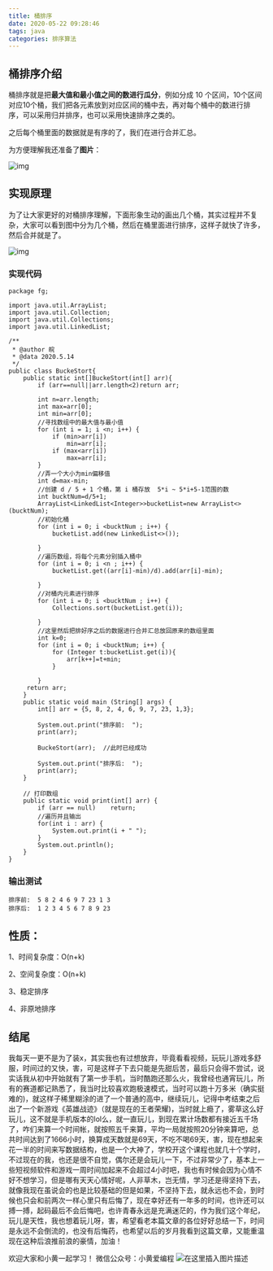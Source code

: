 ```yaml
---
title: 桶排序
date: 2020-05-22 09:28:46
tags: java
categories: 排序算法
---
```

## 桶排序介绍

桶排序就是把**最大值和最小值之间的数进行瓜分**，例如分成 10 个区间，10个区间对应10个桶，我们把各元素放到对应区间的桶中去，再对每个桶中的数进行排序，可以采用归并排序，也可以采用快速排序之类的。

之后每个桶里面的数据就是有序的了，我们在进行合并汇总。

为方便理解我还准备了**图片**：

![img](https://imgconvert.csdnimg.cn/aHR0cHM6Ly9tbWJpei5xcGljLmNuL21tYml6X2pwZy83MmdpYTJjSEluNFUwMXpCMWt2Z2V3YkRGMmlhZk5saWJQaWF3VG5iTnA0OGZRWWxuOFhUOG14ZWxiUWYzbzVEazlSeEFnalB6RTk0c0dqNDdOTVhnRmQ1QncvNjQw?x-oss-process=image/format,png)

## 实现原理

为了让大家更好的对桶排序理解，下面形象生动的画出几个桶，其实过程并不复杂，大家可以看到图中分为几个桶，然后在桶里面进行排序，这样子就快了许多，然后合并就是了。

![img](https://imgconvert.csdnimg.cn/aHR0cHM6Ly9tbWJpei5xcGljLmNuL21tYml6X3BuZy83MmdpYTJjSEluNFUwMXpCMWt2Z2V3YkRGMmlhZk5saWJQaWFkZG82VkFlRkx0Q1RQUzVrMlRXaGFBMFYyUnd0REdEVmxpY2ZRS2hkbzFIRUJhaWJCT21xUERrQS82NDA?x-oss-process=image/format,png)

### 实现代码

```
package fg;

import java.util.ArrayList;
import java.util.Collection;
import java.util.Collections;
import java.util.LinkedList;

/**
 * @author 皖
 * @data 2020.5.14
 */
public class BuckeStort{
    public static int[]BuckeStort(int[] arr){
        if (arr==null||arr.length<2)return arr;

        int n=arr.length;
        int max=arr[0];
        int min=arr[0];
        //寻找数组中的最大值与最小值
        for (int i = 1; i <n; i++) {
            if (min>arr[i])
                min=arr[i];
            if (max<arr[i])
                max=arr[i];
        }
        //弄一个大小为min偏移值
        int d=max-min;
        //创建 d / 5 + 1 个桶，第 i 桶存放  5*i ~ 5*i+5-1范围的数
        int bucktNum=d/5+1;
        ArrayList<LinkedList<Integer>>bucketList=new ArrayList<>(bucktNum);
        //初始化桶
        for (int i = 0; i <bucktNum ; i++) {
            bucketList.add(new LinkedList<>());

        }
        //遍历数组，将每个元素分别插入桶中
        for (int i = 0; i <n ; i++) {
            bucketList.get((arr[i]-min)/d).add(arr[i]-min);

        }
        //对桶内元素进行排序
        for (int i = 0; i <bucktNum ; i++) {
            Collections.sort(bucketList.get(i));

        }
        //这里然后把排好序之后的数据进行合并汇总放回原来的数组里面
        int k=0;
        for (int i = 0; i <bucktNum; i++) {
            for (Integer t:bucketList.get(i)){
                arr[k++]=t+min;
            }

        }
     return arr;
    }
    public static void main (String[] args) {
        int[] arr = {5, 8, 2, 4, 6, 9, 7, 23, 1,3};

        System.out.print("排序前:  ");
        print(arr);

        BuckeStort(arr);  //此时已经成功

        System.out.print("排序后:  ");
        print(arr);
    }

    // 打印数组
    public static void print(int[] arr) {
        if (arr == null)    return;
        //遍历并且输出
        for(int i : arr) {
            System.out.print(i + " ");
        }
        System.out.println();
    }
}

```

### 输出测试

```
排序前:  5 8 2 4 6 9 7 23 1 3 
排序后:  1 2 3 4 5 6 7 8 9 23 
```

## 性质：

1、时间复杂度：O(n+k)

2、空间复杂度：O(n+k)

3、稳定排序

4、非原地排序

## 结尾

我每天一更不是为了装x，其实我也有过想放弃，毕竟看看视频，玩玩儿游戏多舒服，时间过的又快，害，可是这样子下去只能是先甜后苦，最后只会得不尝试，说实话我从初中开始就有了第一步手机，当时酷跑还那么火，我曾经也通宵玩儿，所有的赛道都记熟悉了，我当时比较喜欢跑极速模式，当时可以跑十万多米（确实挺难的)，就这样子稀里糊涂的进了一个普通的高中，继续玩儿，记得中考结束之后出了一个新游戏《英雄战迹》（就是现在的王者荣耀)，当时就上瘾了，雾草这么好玩儿，这不就是手机版本的lol么，就一直玩儿，到现在累计场数都有接近五千场了，咋们来算一个时间帐，就按照五千来算，平均一局就按照20分钟来算吧，总共时间达到了1666小时，换算成天数就是69天，不吃不喝69天，害，现在想起来花一半的时间来写数据结构，也是一个大神了，学校开这个课程也就几十个学时，不过现在的我，也还是很不自觉，偶尔还是会玩儿一下，不过非常少了，基本上一些短视频软件和游戏一周时间加起来不会超过4小时吧，我也有时候会因为心情不好不想学习，但是哪有天天心情好呢，人非草木，岂无情，学习还是得坚持下去，就像我现在虽说会的也是比较基础的但是如果，不坚持下去，就永远也不会，到时候也只会和前两次一样心里只有后悔了，现在幸好还有一年多的时间，也许还可以搏一搏，起码最后不会后悔吧，也许青春永远是充满迷茫的，作为我们这个年纪，玩儿是天性，我也想着玩儿呀，害，希望看老本篇文章的各位好好总结一下，时间是永远不会倒流的，也没有后悔药，也希望以后的岁月我看到这篇文章，又能重温现在这种后浪推前浪的豪情，加油！


欢迎大家和小黄一起学习！
微信公众号：小黄爱编程
![在这里插入图片描述](https://img-blog.csdnimg.cn/20200514183530800.jpg)
